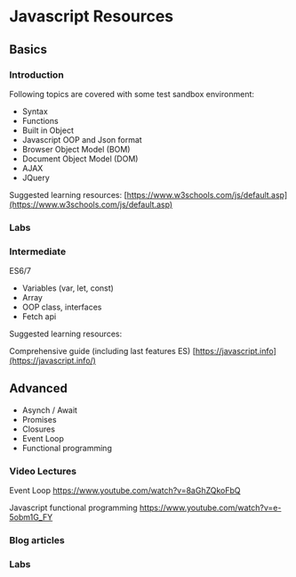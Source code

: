 # Javascript Resources


## Basics

### Introduction
Following topics are covered with some test sandbox environment:

 - Syntax
 - Functions
 - Built in Object
 - Javascript OOP and Json format
 - Browser Object Model (BOM)
 - Document Object Model (DOM)
 - AJAX
 - JQuery

Suggested learning resources:
[https://www.w3schools.com/js/default.asp](https://www.w3schools.com/js/default.asp)

### Labs


### Intermediate
 ES6/7
- Variables (var, let, const)
- Array
- OOP class, interfaces
- Fetch api

Suggested learning resources:

Comprehensive guide (including last features ES)
[https://javascript.info](https://javascript.info/)




## Advanced
- Asynch / Await
- Promises
- Closures
- Event Loop
- Functional programming

### Video Lectures
Event Loop
https://www.youtube.com/watch?v=8aGhZQkoFbQ

Javascript functional programming
https://www.youtube.com/watch?v=e-5obm1G_FY


### Blog articles


### Labs



<!--stackedit_data:
eyJoaXN0b3J5IjpbMTM3NzQyMTI5NSwxOTAwODk5NjExLDE3ND
c4ODgyMTMsNzI0MzYxNzg5LC0xMTU1NTQzMjQyXX0=
-->